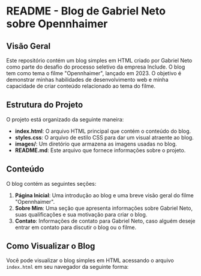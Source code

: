 # README - Blog de Gabriel Neto sobre Opennhaimer

## Visão Geral
Este repositório contém um blog simples em HTML criado por Gabriel Neto como parte do desafio do processo seletivo da empresa Include. O blog tem como tema o filme "Opennhaimer", lançado em 2023. O objetivo é demonstrar minhas habilidades de desenvolvimento web e minha capacidade de criar conteúdo relacionado ao tema do filme.
    
## Estrutura do Projeto
O projeto está organizado da seguinte maneira:

- **index.html**: O arquivo HTML principal que contém o conteúdo do blog.
- **styles.css**: O arquivo de estilo CSS para dar um visual atraente ao blog.
- **images/**: Um diretório que armazena as imagens usadas no blog.
- **README.md**: Este arquivo que fornece informações sobre o projeto.

## Conteúdo
O blog contém as seguintes seções:

1. **Página Inicial**: Uma introdução ao blog e uma breve visão geral do filme "Opennhaimer".
2. **Sobre Mim**: Uma seção que apresenta informações sobre Gabriel Neto, suas qualificações e sua motivação para criar o blog.
3. **Contato**: Informações de contato para Gabriel Neto, caso alguém deseje entrar em contato para discutir o blog ou o filme.

## Como Visualizar o Blog
Você pode visualizar o blog simples em HTML acessando o arquivo `index.html` em seu navegador da seguinte forma:
